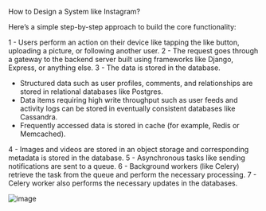 How to Design a System like Instagram?

Here’s a simple step-by-step approach to build the core functionality:

1 - Users perform an action on their device like tapping the like button, uploading a picture, or following another user.
2 - The request goes through a gateway to the backend server built using frameworks like Django, Express, or anything else.
3 - The data is stored in the database. 
- Structured data such as user profiles, comments, and relationships are stored in relational databases like Postgres. 
- Data items requiring high write throughput such as user feeds and activity logs can be stored in eventually consistent databases like Cassandra. 
- Frequently accessed data is stored in cache (for example, Redis or Memcached).

4 - Images and videos are stored in an object storage and corresponding metadata is stored in the database.
5 - Asynchronous tasks like sending notifications are sent to a queue.
6 - Background workers (like Celery) retrieve the task from the queue and perform the necessary processing.
7 - Celery worker also performs the necessary updates in the databases.

![image](https://github.com/user-attachments/assets/decf5c0e-c945-4bd3-b0c9-0b47814bb228)
